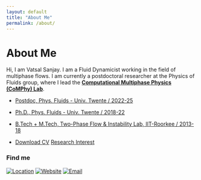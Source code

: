 ```yaml
---
layout: default
title: "About Me"
permalink: /about/
---
```


<script>
  // Check if we're being accessed directly
  if (window.location.pathname === '/about/' || window.location.pathname === '/about') {
    // Redirect to the home page's about section
    window.location.replace("/#about");
  }
</script>

<!-- Fallback content in case JavaScript is disabled -->
# About Me

Hi, I am Vatsal Sanjay. I am a Fluid Dynamicist working in the field of multiphase flows. I am currently a postdoctoral researcher at the Physics of Fluids group, where I lead the [**Computational Multiphase Physics (CoMPhy) Lab**](https://comphy-lab.org).

- [Postdoc, Phys. Fluids - Univ. Twente / 2022-25](https://pof.tnw.utwente.nl/people/profile/1330)
- [Ph.D., Phys. Fluids - Univ. Twente / 2018-22](https://doi.org/10.3990/1.9789036554077)
- [B.Tech + M.Tech, Two-Phase Flow & Instability Lab, IIT-Roorkee / 2013-18](http://dx.doi.org/10.13140/RG.2.2.22294.04166)

- [<i class="fa-solid fa-download"></i> Download CV](https://raw.githubusercontent.com/VatsalSy/Vatsal_CV/master/Vatsal_CV.pdf) [<i class="fa-solid fa-book"></i> Research Interest](https://comphy-lab.org/research)

### Find me
[![Location](https://img.shields.io/badge/-Physics%20of%20Fluids-4285F4?style=flat&logo=googlemaps&logoColor=white)](https://maps.app.goo.gl/jSTCYnfcndF1uZPV8)
[![Website](https://img.shields.io/badge/-comphy--lab.org-4285F4?style=flat&logo=googlechrome&logoColor=white)](http://www.comphy-lab.org)
[![Email](https://img.shields.io/badge/-mailto:vatsalsy@comphy--lab.org-EA4335?style=flat&logo=gmail&logoColor=white)](mailto:vatsalsy@comphy-lab.org) 
